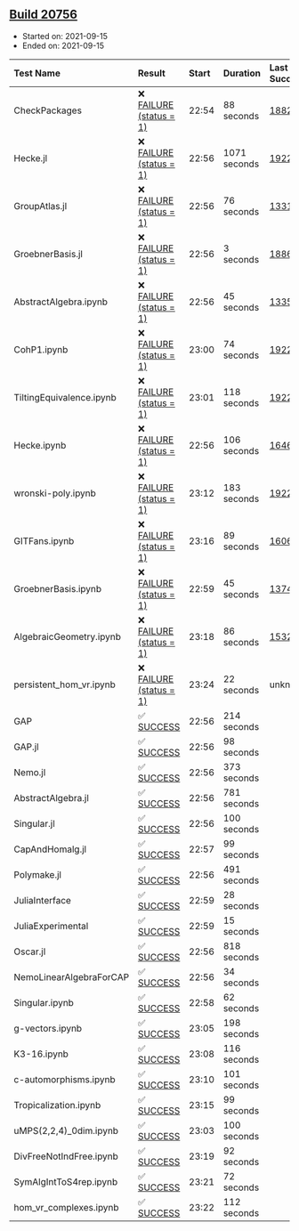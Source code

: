 ## [Build 20756](https://oscarci.mathematik.uni-kl.de/job/oscar/20756/)

* Started on: 2021-09-15
* Ended on: 2021-09-15

| Test Name    | Result | Start | Duration | Last Success | First Failure |
|:-------------|:-------|:------|:---------|:-------------|:--------------|
| CheckPackages | ❌ [FAILURE (status = 1)](https://oscarci.mathematik.uni-kl.de/job/oscar/20756/artifact/logs/build-20756/CheckPackages.log) | 22:54 | 88 seconds | [18822](https://oscarci.mathematik.uni-kl.de/job/oscar/18822/) | [18823](https://oscarci.mathematik.uni-kl.de/job/oscar/18823/) |
| Hecke.jl | ❌ [FAILURE (status = 1)](https://oscarci.mathematik.uni-kl.de/job/oscar/20756/artifact/logs/build-20756/Hecke.jl.log) | 22:56 | 1071 seconds | [19222](https://oscarci.mathematik.uni-kl.de/job/oscar/19222/) | [20152](https://oscarci.mathematik.uni-kl.de/job/oscar/20152/) |
| GroupAtlas.jl | ❌ [FAILURE (status = 1)](https://oscarci.mathematik.uni-kl.de/job/oscar/20756/artifact/logs/build-20756/GroupAtlas.jl.log) | 22:56 | 76 seconds | [13311](https://oscarci.mathematik.uni-kl.de/job/oscar/13311/) | [13312](https://oscarci.mathematik.uni-kl.de/job/oscar/13312/) |
| GroebnerBasis.jl | ❌ [FAILURE (status = 1)](https://oscarci.mathematik.uni-kl.de/job/oscar/20756/artifact/logs/build-20756/GroebnerBasis.jl.log) | 22:56 | 3 seconds | [18864](https://oscarci.mathematik.uni-kl.de/job/oscar/18864/) | [18865](https://oscarci.mathematik.uni-kl.de/job/oscar/18865/) |
| AbstractAlgebra.ipynb | ❌ [FAILURE (status = 1)](https://oscarci.mathematik.uni-kl.de/job/oscar/20756/artifact/logs/build-20756/AbstractAlgebra.ipynb.log) | 22:56 | 45 seconds | [13355](https://oscarci.mathematik.uni-kl.de/job/oscar/13355/) | [13356](https://oscarci.mathematik.uni-kl.de/job/oscar/13356/) |
| CohP1.ipynb | ❌ [FAILURE (status = 1)](https://oscarci.mathematik.uni-kl.de/job/oscar/20756/artifact/logs/build-20756/CohP1.ipynb.log) | 23:00 | 74 seconds | [19222](https://oscarci.mathematik.uni-kl.de/job/oscar/19222/) | [20152](https://oscarci.mathematik.uni-kl.de/job/oscar/20152/) |
| TiltingEquivalence.ipynb | ❌ [FAILURE (status = 1)](https://oscarci.mathematik.uni-kl.de/job/oscar/20756/artifact/logs/build-20756/TiltingEquivalence.ipynb.log) | 23:01 | 118 seconds | [19222](https://oscarci.mathematik.uni-kl.de/job/oscar/19222/) | [20152](https://oscarci.mathematik.uni-kl.de/job/oscar/20152/) |
| Hecke.ipynb | ❌ [FAILURE (status = 1)](https://oscarci.mathematik.uni-kl.de/job/oscar/20756/artifact/logs/build-20756/Hecke.ipynb.log) | 22:56 | 106 seconds | [16463](https://oscarci.mathematik.uni-kl.de/job/oscar/16463/) | [16464](https://oscarci.mathematik.uni-kl.de/job/oscar/16464/) |
| wronski-poly.ipynb | ❌ [FAILURE (status = 1)](https://oscarci.mathematik.uni-kl.de/job/oscar/20756/artifact/logs/build-20756/wronski-poly.ipynb.log) | 23:12 | 183 seconds | [19222](https://oscarci.mathematik.uni-kl.de/job/oscar/19222/) | [20152](https://oscarci.mathematik.uni-kl.de/job/oscar/20152/) |
| GITFans.ipynb | ❌ [FAILURE (status = 1)](https://oscarci.mathematik.uni-kl.de/job/oscar/20756/artifact/logs/build-20756/GITFans.ipynb.log) | 23:16 | 89 seconds | [16068](https://oscarci.mathematik.uni-kl.de/job/oscar/16068/) | [16069](https://oscarci.mathematik.uni-kl.de/job/oscar/16069/) |
| GroebnerBasis.ipynb | ❌ [FAILURE (status = 1)](https://oscarci.mathematik.uni-kl.de/job/oscar/20756/artifact/logs/build-20756/GroebnerBasis.ipynb.log) | 22:59 | 45 seconds | [13748](https://oscarci.mathematik.uni-kl.de/job/oscar/13748/) | [13749](https://oscarci.mathematik.uni-kl.de/job/oscar/13749/) |
| AlgebraicGeometry.ipynb | ❌ [FAILURE (status = 1)](https://oscarci.mathematik.uni-kl.de/job/oscar/20756/artifact/logs/build-20756/AlgebraicGeometry.ipynb.log) | 23:18 | 86 seconds | [15322](https://oscarci.mathematik.uni-kl.de/job/oscar/15322/) | [15323](https://oscarci.mathematik.uni-kl.de/job/oscar/15323/) |
| persistent_hom_vr.ipynb | ❌ [FAILURE (status = 1)](https://oscarci.mathematik.uni-kl.de/job/oscar/20756/artifact/logs/build-20756/persistent_hom_vr.ipynb.log) | 23:24 | 22 seconds | unknown | unknown |
| GAP | ✅ [SUCCESS](https://oscarci.mathematik.uni-kl.de/job/oscar/20756/artifact/logs/build-20756/GAP.log) | 22:56 | 214 seconds |  |  |
| GAP.jl | ✅ [SUCCESS](https://oscarci.mathematik.uni-kl.de/job/oscar/20756/artifact/logs/build-20756/GAP.jl.log) | 22:56 | 98 seconds |  |  |
| Nemo.jl | ✅ [SUCCESS](https://oscarci.mathematik.uni-kl.de/job/oscar/20756/artifact/logs/build-20756/Nemo.jl.log) | 22:56 | 373 seconds |  |  |
| AbstractAlgebra.jl | ✅ [SUCCESS](https://oscarci.mathematik.uni-kl.de/job/oscar/20756/artifact/logs/build-20756/AbstractAlgebra.jl.log) | 22:56 | 781 seconds |  |  |
| Singular.jl | ✅ [SUCCESS](https://oscarci.mathematik.uni-kl.de/job/oscar/20756/artifact/logs/build-20756/Singular.jl.log) | 22:56 | 100 seconds |  |  |
| CapAndHomalg.jl | ✅ [SUCCESS](https://oscarci.mathematik.uni-kl.de/job/oscar/20756/artifact/logs/build-20756/CapAndHomalg.jl.log) | 22:57 | 99 seconds |  |  |
| Polymake.jl | ✅ [SUCCESS](https://oscarci.mathematik.uni-kl.de/job/oscar/20756/artifact/logs/build-20756/Polymake.jl.log) | 22:56 | 491 seconds |  |  |
| JuliaInterface | ✅ [SUCCESS](https://oscarci.mathematik.uni-kl.de/job/oscar/20756/artifact/logs/build-20756/JuliaInterface.log) | 22:59 | 28 seconds |  |  |
| JuliaExperimental | ✅ [SUCCESS](https://oscarci.mathematik.uni-kl.de/job/oscar/20756/artifact/logs/build-20756/JuliaExperimental.log) | 22:59 | 15 seconds |  |  |
| Oscar.jl | ✅ [SUCCESS](https://oscarci.mathematik.uni-kl.de/job/oscar/20756/artifact/logs/build-20756/Oscar.jl.log) | 22:56 | 818 seconds |  |  |
| NemoLinearAlgebraForCAP | ✅ [SUCCESS](https://oscarci.mathematik.uni-kl.de/job/oscar/20756/artifact/logs/build-20756/NemoLinearAlgebraForCAP.log) | 22:56 | 34 seconds |  |  |
| Singular.ipynb | ✅ [SUCCESS](https://oscarci.mathematik.uni-kl.de/job/oscar/20756/artifact/logs/build-20756/Singular.ipynb.log) | 22:58 | 62 seconds |  |  |
| g-vectors.ipynb | ✅ [SUCCESS](https://oscarci.mathematik.uni-kl.de/job/oscar/20756/artifact/logs/build-20756/g-vectors.ipynb.log) | 23:05 | 198 seconds |  |  |
| K3-16.ipynb | ✅ [SUCCESS](https://oscarci.mathematik.uni-kl.de/job/oscar/20756/artifact/logs/build-20756/K3-16.ipynb.log) | 23:08 | 116 seconds |  |  |
| c-automorphisms.ipynb | ✅ [SUCCESS](https://oscarci.mathematik.uni-kl.de/job/oscar/20756/artifact/logs/build-20756/c-automorphisms.ipynb.log) | 23:10 | 101 seconds |  |  |
| Tropicalization.ipynb | ✅ [SUCCESS](https://oscarci.mathematik.uni-kl.de/job/oscar/20756/artifact/logs/build-20756/Tropicalization.ipynb.log) | 23:15 | 99 seconds |  |  |
| uMPS(2,2,4)_0dim.ipynb | ✅ [SUCCESS](https://oscarci.mathematik.uni-kl.de/job/oscar/20756/artifact/logs/build-20756/uMPS-2-2-4-_0dim.ipynb.log) | 23:03 | 100 seconds |  |  |
| DivFreeNotIndFree.ipynb | ✅ [SUCCESS](https://oscarci.mathematik.uni-kl.de/job/oscar/20756/artifact/logs/build-20756/DivFreeNotIndFree.ipynb.log) | 23:19 | 92 seconds |  |  |
| SymAlgIntToS4rep.ipynb | ✅ [SUCCESS](https://oscarci.mathematik.uni-kl.de/job/oscar/20756/artifact/logs/build-20756/SymAlgIntToS4rep.ipynb.log) | 23:21 | 72 seconds |  |  |
| hom_vr_complexes.ipynb | ✅ [SUCCESS](https://oscarci.mathematik.uni-kl.de/job/oscar/20756/artifact/logs/build-20756/hom_vr_complexes.ipynb.log) | 23:22 | 112 seconds |  |  |
